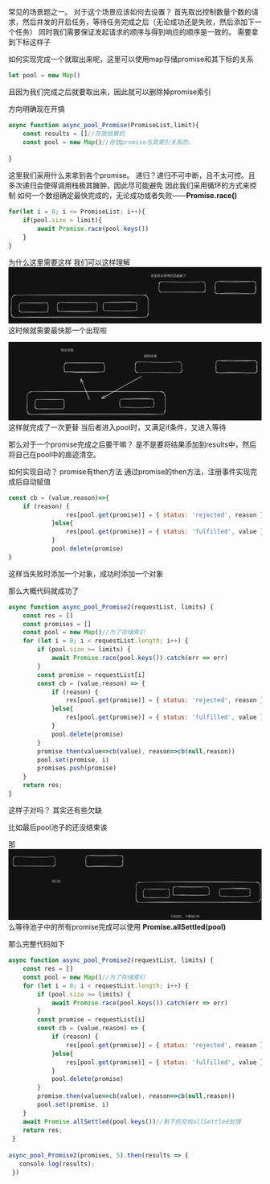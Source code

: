 

常见的场景题之一。
对于这个场景应该如何去设置？
首先取出控制数量个数的请求，然后并发的开启任务，等待任务完成之后（无论成功还是失败，然后添加下一个任务）
同时我们需要保证发起请求的顺序与得到响应的顺序是一致的。
需要拿到下标这样子


如何实现完成一个就取出来呢，这里可以使用map存储promise和其下标的关系
```js
let pool = new Map()
```

且因为我们完成之后就要取出来，因此就可以删除掉promise索引

方向明确现在开搞
```js
async function async_pool_Promise(PromiseList,limit){
	const results = []//存放结果的
	const pool = new Map()//存放promise与其索引关系的。
	
} 
```

这里我们采用什么来拿到各个promise。
递归？递归不可中断，且不太可控。且多次递归会使得调用栈极其臃肿，因此尽可能避免
因此我们采用循环的方式来控制
如何一个数组确定最快完成的，无论成功或者失败——**Promise.race()**



```js
for(let i = 0; i <= PromiseList; i++){
	if(pool.size > limit){
		await Promise.race(pool.keys())
	}
}
```
为什么这里需要这样
我们可以这样理解![Pasted image 20240403000523](%E5%AE%9E%E7%8E%B0%E5%B9%B6%E5%8F%91%E8%AF%B7%E6%B1%82+%E6%8E%A7%E5%88%B6%E6%95%B0%E9%87%8F.assets/Pasted%20image%2020240403000523.png)
这时候就需要最快那一个出现啦

![Pasted image 20240403000653](PublicImage/Pasted%20image%2020240403000653.png)
这样就完成了一次更替
当后者进入pool时，又满足if条件，又进入等待

那么对于一个promise完成之后要干嘛？
是不是要将结果添加到results中，然后将自己在pool中的痕迹清空。

如何实现自动？
promise有then方法
通过promise的then方法，注册事件实现完成后自动赋值

```js
const cb = (value,reason)=>{
	if (reason) {
                res[pool.get(promise)] = { status: 'rejected', reason };
            }else{
                res[pool.get(promise)] = { status: 'fulfilled', value };
            }
            pool.delete(promise)
}
```

这样当失败时添加一个对象，成功时添加一个对象

那么大概代码就成功了
```js
async function async_pool_Promise2(requestList, limits) {
    const res = []
    const promises = []
    const pool = new Map()//为了存储索引
    for (let i = 0; i < requestList.length; i++) {
        if (pool.size >= limits) {
            await Promise.race(pool.keys()).catch(err => err)
        }
        const promise = requestList[i]
        const cb = (value,reason) => {
            if (reason) {
                res[pool.get(promise)] = { status: 'rejected', reason };
            }else{
                res[pool.get(promise)] = { status: 'fulfilled', value };
            }
            pool.delete(promise)
        }
        promise.then(value=>cb(value), reason=>cb(null,reason))
        pool.set(promise, i)
        promises.push(promise)
    }
	return res;
}
```

这样子对吗？
其实还有些欠缺

比如最后pool池子的还没结束诶



那![Pasted image 20240403001743](%E5%AE%9E%E7%8E%B0%E5%B9%B6%E5%8F%91%E8%AF%B7%E6%B1%82+%E6%8E%A7%E5%88%B6%E6%95%B0%E9%87%8F.assets/Pasted%20image%2020240403001743.png)么等待池子中的所有promise完成可以使用 **Promise.allSettled(pool)**


那么完整代码如下
```js
async function async_pool_Promise2(requestList, limits) {
    const res = []
    const pool = new Map()//为了存储索引
    for (let i = 0; i < requestList.length; i++) {
        if (pool.size >= limits) {
            await Promise.race(pool.keys()).catch(err => err)
        }
        const promise = requestList[i]
        const cb = (value,reason) => {
            if (reason) {
                res[pool.get(promise)] = { status: 'rejected', reason };
            }else{
                res[pool.get(promise)] = { status: 'fulfilled', value };
            }
            pool.delete(promise)
        }
        promise.then(value=>cb(value), reason=>cb(null,reason))
        pool.set(promise, i)
    }
    await Promise.allSettled(pool.keys())//剩下的交给allSettled处理
    return res;
 }

async_pool_Promise2(promises, 5).then(results => {
   console.log(results);
 })
```